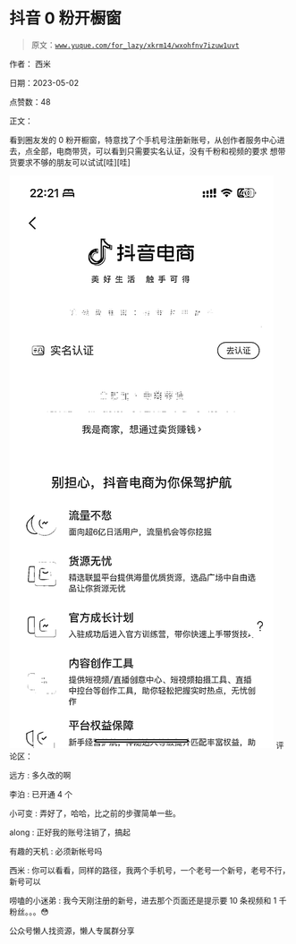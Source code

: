 # 抖音 0 粉开橱窗

> 原文：[`www.yuque.com/for_lazy/xkrm14/wxohfnv7izuw1uvt`](https://www.yuque.com/for_lazy/xkrm14/wxohfnv7izuw1uvt)



作者： 西米



日期：2023-05-02



点赞数：48



正文：



看到圈友发的 0 粉开橱窗，特意找了个手机号注册新账号，从创作者服务中心进去，点全部，电商带货，可以看到只需要实名认证，没有千粉和视频的要求 想带货要求不够的朋友可以试试[哇][哇]



![](img/1bc70b6a2017d985395389669fdfefc0.png)  <ne-p id="ub96f910e" data-lake-id="ub96f910e">评论区：



远方 : 多久改的啊



李泊 : 已开通 4 个



小可变 : 弄好了，哈哈，比之前的步骤简单一些。



along : 正好我的账号注销了，搞起



有趣的天机 : 必须新帐号吗



西米 : 你可以看看，同样的路径，我两个手机号，一个老号一个新号，老号不行，新号可以



唠嗑的小迷弟 : 我今天刚注册的新号，进去那个页面还是提示要 10 条视频和 1 千粉丝。。。😳



公众号懒人找资源，懒人专属群分享

</ne-p>